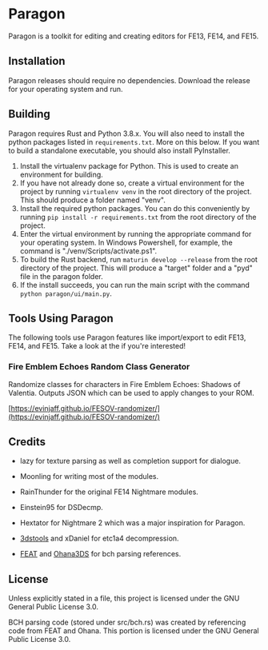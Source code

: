 # Paragon
Paragon is a toolkit for editing and creating editors for FE13, FE14, and FE15.

## Installation
Paragon releases should require no dependencies. Download the release for your operating system and run.

## Building
Paragon requires Rust and Python 3.8.x. You will also need to install the python packages listed in `requirements.txt`. More on this below. If you want to build a standalone executable, you should also install PyInstaller.

1. Install the virtualenv package for Python. This is used to create an environment for building.
2. If you have not already done so, create a virtual environment for the project by running `virtualenv venv` in the root directory of the project. This should produce a folder named "venv".
3. Install the required python packages. You can do this conveniently by running `pip install -r requirements.txt` from the root directory of the project.
4. Enter the virtual environment by running the appropriate command for your operating system. In Windows Powershell, for example, the command is "./venv/Scripts/activate.ps1".
5. To build the Rust backend, run `maturin develop --release` from the root directory of the project. This will produce a "target" folder and a "pyd" file in the paragon folder.
6. If the install succeeds, you can run the main script with the command `python paragon/ui/main.py`.

## Tools Using Paragon
The following tools use Paragon features like import/export to edit FE13, FE14, and FE15. Take a look at the if you're interested!

### Fire Emblem Echoes Random Class Generator
Randomize classes for characters in Fire Emblem Echoes: Shadows of Valentia. Outputs JSON which can be used to apply changes to your ROM.

[https://evinjaff.github.io/FESOV-randomizer/](https://evinjaff.github.io/FESOV-randomizer/)

## Credits
* lazy for texture parsing as well as completion support for dialogue.
* Moonling for writing most of the modules.
* RainThunder for the original FE14 Nightmare modules.
* Einstein95 for DSDecmp.
* Hextator for Nightmare 2 which was a major inspiration for Paragon.

* [3dstools](https://github.com/ObsidianX/3dstools) and xDaniel for etc1a4 decompression.
* [FEAT](https://github.com/SciresM/FEAT) and [Ohana3DS](https://github.com/gdkchan/Ohana3DS-Rebirth) for bch parsing references.

## License
Unless explicitly stated in a file, this project is licensed under the GNU General Public License 3.0.

BCH parsing code (stored under src/bch.rs) was created by referencing code from FEAT and Ohana. This portion is licensed under the GNU General Public License 3.0.
